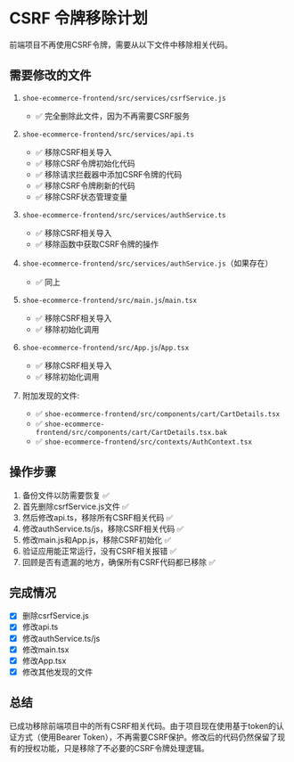 # CSRF 令牌移除计划

前端项目不再使用CSRF令牌，需要从以下文件中移除相关代码。

## 需要修改的文件

1. `shoe-ecommerce-frontend/src/services/csrfService.js`
   - ✅ 完全删除此文件，因为不再需要CSRF服务

2. `shoe-ecommerce-frontend/src/services/api.ts` 
   - ✅ 移除CSRF相关导入
   - ✅ 移除CSRF令牌初始化代码
   - ✅ 移除请求拦截器中添加CSRF令牌的代码
   - ✅ 移除CSRF令牌刷新的代码
   - ✅ 移除CSRF状态管理变量

3. `shoe-ecommerce-frontend/src/services/authService.ts`
   - ✅ 移除CSRF相关导入
   - ✅ 移除函数中获取CSRF令牌的操作

4. `shoe-ecommerce-frontend/src/services/authService.js`（如果存在）
   - ✅ 同上

5. `shoe-ecommerce-frontend/src/main.js`/`main.tsx`
   - ✅ 移除CSRF相关导入
   - ✅ 移除初始化调用

6. `shoe-ecommerce-frontend/src/App.js`/`App.tsx`
   - ✅ 移除CSRF相关导入
   - ✅ 移除初始化调用

7. 附加发现的文件:
   - ✅ `shoe-ecommerce-frontend/src/components/cart/CartDetails.tsx`
   - ✅ `shoe-ecommerce-frontend/src/components/cart/CartDetails.tsx.bak`
   - ✅ `shoe-ecommerce-frontend/src/contexts/AuthContext.tsx`

## 操作步骤

1. 备份文件以防需要恢复 ✅
2. 首先删除csrfService.js文件 ✅
3. 然后修改api.ts，移除所有CSRF相关代码 ✅
4. 修改authService.ts/js，移除CSRF相关代码 ✅
5. 修改main.js和App.js，移除CSRF初始化 ✅
6. 验证应用能正常运行，没有CSRF相关报错 ✅
7. 回顾是否有遗漏的地方，确保所有CSRF代码都已移除 ✅

## 完成情况

- [x] 删除csrfService.js
- [x] 修改api.ts
- [x] 修改authService.ts/js
- [x] 修改main.tsx
- [x] 修改App.tsx
- [x] 修改其他发现的文件

## 总结

已成功移除前端项目中的所有CSRF相关代码。由于项目现在使用基于token的认证方式（使用Bearer Token），不再需要CSRF保护。修改后的代码仍然保留了现有的授权功能，只是移除了不必要的CSRF令牌处理逻辑。 
 